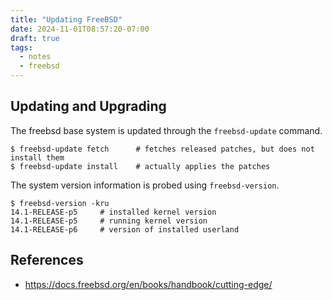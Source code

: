 ```yaml
---
title: "Updating FreeBSD"
date: 2024-11-01T08:57:20-07:00
draft: true
tags:
  - notes
  - freebsd
---
```


## Updating and Upgrading

The freebsd base system is updated through the `freebsd-update` command.

```console
$ freebsd-update fetch      # fetches released patches, but does not install them
$ freebsd-update install    # actually applies the patches
```

The system version information is probed using `freebsd-version`.

```console
$ freebsd-version -kru
14.1-RELEASE-p5     # installed kernel version
14.1-RELEASE-p5     # running kernel version
14.1-RELEASE-p6     # version of installed userland
```

## References
- <https://docs.freebsd.org/en/books/handbook/cutting-edge/>
